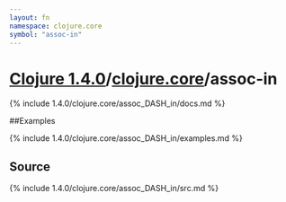 ```yaml
---
layout: fn
namespace: clojure.core
symbol: "assoc-in"
---
```


# [Clojure 1.4.0](../../)/[clojure.core](../)/assoc-in

{% include 1.4.0/clojure.core/assoc_DASH_in/docs.md %}

##Examples

{% include 1.4.0/clojure.core/assoc_DASH_in/examples.md %}
## Source
{% include 1.4.0/clojure.core/assoc_DASH_in/src.md %}

